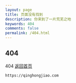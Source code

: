 ```yaml
---
layout: page
title: 页面没有找到
description: 你来到了一片荒芜之地
keywords: 404
comments: false
permalink: /404.html
---
```



## 404

404 [返回首页](https://qinghongjiao.com)


```
https://qinghongjiao.com
```

